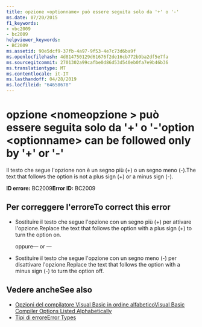 ```yaml
---
title: opzione <optionname> può essere seguita solo da '+' o '-'
ms.date: 07/20/2015
f1_keywords:
- vbc2009
- bc2009
helpviewer_keywords:
- BC2009
ms.assetid: 90e5dcf9-37fb-4a97-9f53-4e7c73d6ba9f
ms.openlocfilehash: 4d814750129d61676f2de16cb772b9ba2df5e7fa
ms.sourcegitcommit: 2701302a99cafbe0d86d53d540eb0fa7e9b46b36
ms.translationtype: MT
ms.contentlocale: it-IT
ms.lasthandoff: 04/28/2019
ms.locfileid: "64658678"
---
```

# <a name="option-optionname-can-be-followed-only-by--or--"></a><span data-ttu-id="a7403-102">opzione \<nomeopzione > può essere seguita solo da '+' o '-'</span><span class="sxs-lookup"><span data-stu-id="a7403-102">option \<optionname> can be followed only by '+' or '-'</span></span>
<span data-ttu-id="a7403-103">Il testo che segue l'opzione non è un segno più (+) o un segno meno (-).</span><span class="sxs-lookup"><span data-stu-id="a7403-103">The text that follows the option is not a plus sign (+) or a minus sign (-).</span></span>  
  
 <span data-ttu-id="a7403-104">**ID errore:** BC2009</span><span class="sxs-lookup"><span data-stu-id="a7403-104">**Error ID:** BC2009</span></span>  
  
## <a name="to-correct-this-error"></a><span data-ttu-id="a7403-105">Per correggere l'errore</span><span class="sxs-lookup"><span data-stu-id="a7403-105">To correct this error</span></span>  
  
- <span data-ttu-id="a7403-106">Sostituire il testo che segue l'opzione con un segno più (+) per attivare l'opzione.</span><span class="sxs-lookup"><span data-stu-id="a7403-106">Replace the text that follows the option with a plus sign (+) to turn the option on.</span></span>  
  
     <span data-ttu-id="a7403-107">oppure</span><span class="sxs-lookup"><span data-stu-id="a7403-107">— or —</span></span>  
  
- <span data-ttu-id="a7403-108">Sostituire il testo che segue l'opzione con un segno meno (-) per disattivare l'opzione.</span><span class="sxs-lookup"><span data-stu-id="a7403-108">Replace the text that follows the option with a minus sign (-) to turn the option off.</span></span>  
  
## <a name="see-also"></a><span data-ttu-id="a7403-109">Vedere anche</span><span class="sxs-lookup"><span data-stu-id="a7403-109">See also</span></span>

- [<span data-ttu-id="a7403-110">Opzioni del compilatore Visual Basic in ordine alfabetico</span><span class="sxs-lookup"><span data-stu-id="a7403-110">Visual Basic Compiler Options Listed Alphabetically</span></span>](../../visual-basic/reference/command-line-compiler/compiler-options-listed-alphabetically.md)
- [<span data-ttu-id="a7403-111">Tipi di errore</span><span class="sxs-lookup"><span data-stu-id="a7403-111">Error Types</span></span>](../../visual-basic/programming-guide/language-features/error-types.md)
